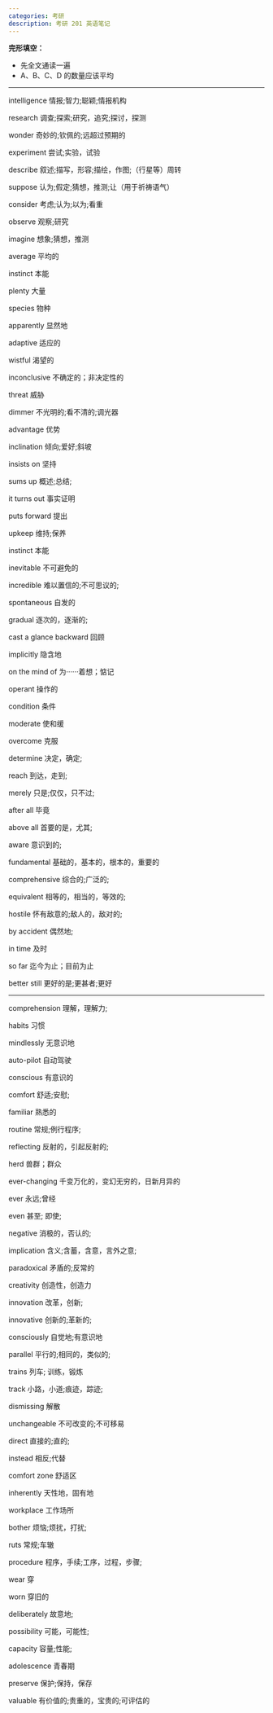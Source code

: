 ```yaml
---
categories: 考研
description: 考研 201 英语笔记
---
```


**完形填空：**  
- 先全文通读一遍
- A、B、C、D 的数量应该平均

---

intelligence   情报;智力;聪颖;情报机构

research   调查;探索;研究，追究;探讨，探测

wonder   奇妙的;钦佩的;远超过预期的

experiment   尝试;实验，试验

describe   叙述;描写，形容;描绘，作图;（行星等）周转

suppose   认为;假定;猜想，推测;让（用于祈祷语气）

consider   考虑;认为;以为;看重

observe   观察;研究

imagine  想象;猜想，推测

average  平均的

instinct  本能

plenty  大量

species  物种

apparently  显然地

adaptive  适应的

wistful  渴望的

inconclusive  不确定的；非决定性的

threat  威胁

dimmer  不光明的;看不清的;调光器

advantage  优势

inclination  倾向;爱好;斜坡

insists on  坚持

sums up  概述;总结;

it turns out  事实证明

puts forward  提出

upkeep  维持;保养

instinct  本能

inevitable  不可避免的

incredible  难以置信的;不可思议的;

spontaneous  自发的

gradual  逐次的，逐渐的;

cast a glance backward  回顾

implicitly  隐含地

on the mind of  为······着想；惦记

operant  操作的

condition  条件

moderate  使和缓

overcome  克服

determine  决定，确定;

reach  到达，走到;

merely  只是;仅仅，只不过;

after all  毕竟

above all  首要的是，尤其;

aware  意识到的;

fundamental  基础的，基本的，根本的，重要的

comprehensive  综合的;广泛的;

equivalent  相等的，相当的，等效的;

hostile  怀有敌意的;敌人的，敌对的;

by accident  偶然地;

in time  及时

so far  迄今为止；目前为止

better still  更好的是;更甚者;更好

---

comprehension  理解，理解力;

habits  习惯

mindlessly  无意识地

auto-pilot  自动驾驶

conscious  有意识的

comfort  舒适;安慰;

familiar  熟悉的

routine  常规;例行程序;

reflecting  反射的，引起反射的;

herd  兽群；群众

ever-changing  千变万化的，变幻无穷的，日新月异的

ever  永远;曾经

even  甚至; 即使;

negative  消极的，否认的;

implication  含义;含蓄，含意，言外之意;

paradoxical  矛盾的;反常的

creativity  创造性，创造力

innovation  改革，创新;

innovative  创新的;革新的;

consciously  自觉地;有意识地

parallel  平行的;相同的，类似的;

trains  列车; 训练，锻炼

track  小路，小道;痕迹，踪迹;

dismissing  解散

unchangeable  不可改变的;不可移易

direct  直接的;直的;

instead  相反;代替

comfort zone  舒适区

inherently  天性地，固有地

workplace  工作场所

bother  烦恼;烦扰，打扰;

ruts  常规;车辙

procedure  程序，手续;工序，过程，步骤;

wear  穿

worn  穿旧的

deliberately  故意地;

possibility  可能，可能性;

capacity  容量;性能;

adolescence  青春期

preserve  保护;保持，保存

valuable  有价值的;贵重的，宝贵的;可评估的



















